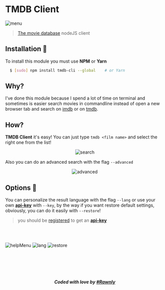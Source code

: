 # TMDB Client
![menu](http://i.imgur.com/RXA7dj8.png)
> [The movie database][tmdb] nodeJS client

## Installation :tada:   
To install this module you must use **NPM** or **Yarn**
```bash
  $ [sudo] npm install tmdb-cli --global    # or Yarn
```

## Why? 
I've done this module because I spend a lot of time on terminal and sometimes is easier search movies in commandline instead of open a new browser tab and search on [imdb][imdb] or on [tmdb][tmdb].

## How?
**TMDB Client** it's easy! You can just type `tmdb <film name>` and select the right one from the list!

<p align="center">
  <img src="https://cloud.githubusercontent.com/assets/16429579/23144950/608561a8-f7cb-11e6-944b-e92def20f433.gif" alt="search">
</p>


Also you can do an advanced search with the flag `--advanced`


<p align="center">
  <img src="https://cloud.githubusercontent.com/assets/16429579/23145027/dda4d0f6-f7cb-11e6-9d0e-1fa864d3112c.gif" alt="advanced">
</p>


## Options :art: 
You can personalize the result language with the flag `--lang` or use your own [**api-key**](https://developers.themoviedb.org/3/) with `--key`, by the way if you want restore default settings, obviously, you can do it easily with `--restore`!
> you should be [registered](https://www.themoviedb.org/account/signup) to get an [**api-key**](https://developers.themoviedb.org/3/)

<br>
<br>

![helpMenu](http://i.imgur.com/LYdwJdk.png)
![lang](http://i.imgur.com/h0LI99C.png)
![restore](http://i.imgur.com/k2Mx18s.png)

<br><br>
----
<h5 align="center"> Coded with love by <a href="https://github.com/rawnly">#Rawnly </a></h5>

[tmdb]: https://www.themoviedb.org/
[rawn]: https://github.com/rawnly
[imdb]: https://imdb.com/


